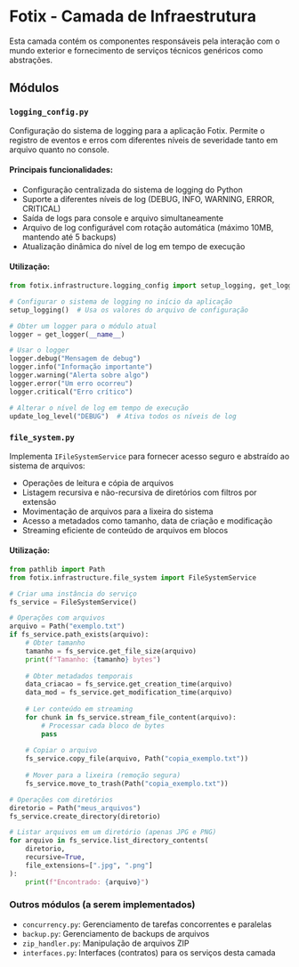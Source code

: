 # Fotix - Camada de Infraestrutura

Esta camada contém os componentes responsáveis pela interação com o mundo exterior e fornecimento de serviços técnicos genéricos como abstrações.

## Módulos

### `logging_config.py`

Configuração do sistema de logging para a aplicação Fotix. Permite o registro de eventos e erros com diferentes níveis de severidade tanto em arquivo quanto no console.

#### Principais funcionalidades:

- Configuração centralizada do sistema de logging do Python
- Suporte a diferentes níveis de log (DEBUG, INFO, WARNING, ERROR, CRITICAL)
- Saída de logs para console e arquivo simultaneamente
- Arquivo de log configurável com rotação automática (máximo 10MB, mantendo até 5 backups)
- Atualização dinâmica do nível de log em tempo de execução

#### Utilização:

```python
from fotix.infrastructure.logging_config import setup_logging, get_logger, update_log_level

# Configurar o sistema de logging no início da aplicação
setup_logging()  # Usa os valores do arquivo de configuração

# Obter um logger para o módulo atual
logger = get_logger(__name__)

# Usar o logger
logger.debug("Mensagem de debug")
logger.info("Informação importante")
logger.warning("Alerta sobre algo")
logger.error("Um erro ocorreu")
logger.critical("Erro crítico")

# Alterar o nível de log em tempo de execução
update_log_level("DEBUG")  # Ativa todos os níveis de log
```

### `file_system.py`

Implementa `IFileSystemService` para fornecer acesso seguro e abstraído ao sistema de arquivos:

- Operações de leitura e cópia de arquivos
- Listagem recursiva e não-recursiva de diretórios com filtros por extensão
- Movimentação de arquivos para a lixeira do sistema
- Acesso a metadados como tamanho, data de criação e modificação
- Streaming eficiente de conteúdo de arquivos em blocos

#### Utilização:

```python
from pathlib import Path
from fotix.infrastructure.file_system import FileSystemService

# Criar uma instância do serviço
fs_service = FileSystemService()

# Operações com arquivos
arquivo = Path("exemplo.txt")
if fs_service.path_exists(arquivo):
    # Obter tamanho
    tamanho = fs_service.get_file_size(arquivo)
    print(f"Tamanho: {tamanho} bytes")
    
    # Obter metadados temporais
    data_criacao = fs_service.get_creation_time(arquivo)
    data_mod = fs_service.get_modification_time(arquivo)
    
    # Ler conteúdo em streaming
    for chunk in fs_service.stream_file_content(arquivo):
        # Processar cada bloco de bytes
        pass
    
    # Copiar o arquivo
    fs_service.copy_file(arquivo, Path("copia_exemplo.txt"))
    
    # Mover para a lixeira (remoção segura)
    fs_service.move_to_trash(Path("copia_exemplo.txt"))

# Operações com diretórios
diretorio = Path("meus_arquivos")
fs_service.create_directory(diretorio)

# Listar arquivos em um diretório (apenas JPG e PNG)
for arquivo in fs_service.list_directory_contents(
    diretorio, 
    recursive=True,
    file_extensions=[".jpg", ".png"]
):
    print(f"Encontrado: {arquivo}")
```

### Outros módulos (a serem implementados)

- `concurrency.py`: Gerenciamento de tarefas concorrentes e paralelas
- `backup.py`: Gerenciamento de backups de arquivos
- `zip_handler.py`: Manipulação de arquivos ZIP
- `interfaces.py`: Interfaces (contratos) para os serviços desta camada 